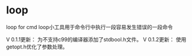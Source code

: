 # loop
loop for cmd
loop小工具用于命令行中执行一段容易发生错误的一段命令

V 0.1.1更新：
    为不支持c99的编译器添加了stdbool.h文件。
V 0.1.2更新：
    使用getopt.h优化了参数处理。
    